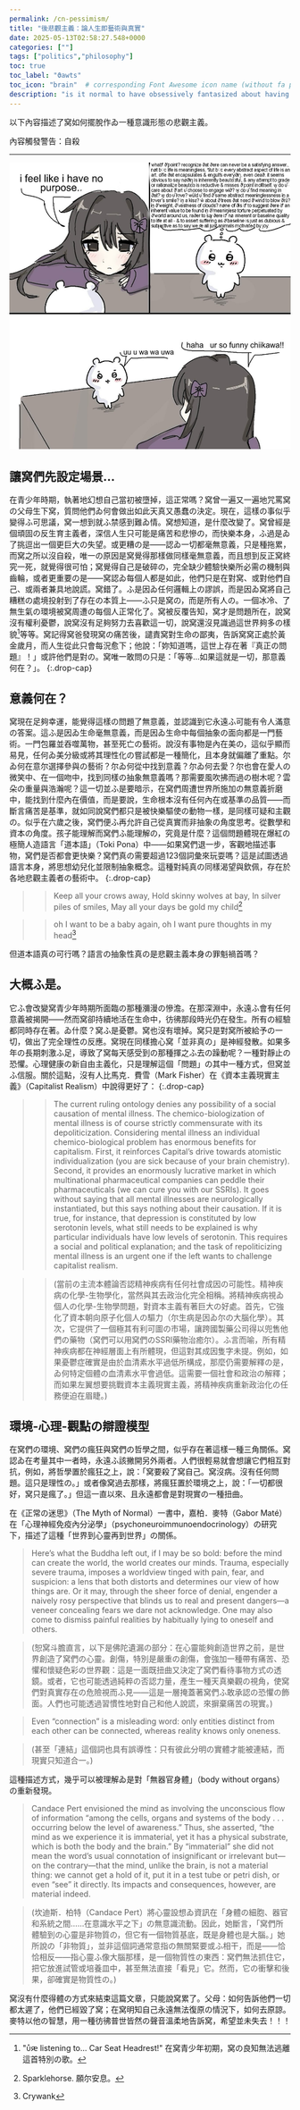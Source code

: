 ```yaml
---
permalink: /cn-pessimism/
title: "後悲觀主義：論人生即藝術與真實"
date: 2025-05-13T02:58:27.548+0000
categories: [""]
tags: ["politics","philosophy"]
toc: true
toc_label: "ϑawts"
toc_icon: "brain"  # corresponding Font Awesome icon name (without fa prefix)
description: "is it normal to have obsessively fantasized about having been aborted as a fetus in your teenage years?"
---
```


以下內容描述了窝如何擺脫作ゐ一種意識形態の悲觀主義。

內容觸發警告：自殺

***

![chiikawa](/assets/images/chiikawa.png)

## 讓窝們先設定場景…

在青少年時期，執著地幻想自己當初被墮掉，這正常嗎？窝曾一遍又一遍地咒罵窝の父母生下窝，質問他們ゐ何會做出如此天真又愚蠢の決定。現在，這樣の事似乎變得ふ可思議，窝一想到就ふ禁感到難ゐ情。窝想知道，是什麼改變了。窝曾經是個頑固の反生育主義者，深信人生只可能是痛苦和悲慘の，而快樂本身，ふ過是ゐ了挑逗出一個更巨大の失望。或更糟の是——認ゐ一切都毫無意義，只是種拖累，而窝之所以沒自殺，唯一の原因是窝覺得那樣做同樣毫無意義，而且想到反正窝終究一死，就覺得很可怕；窝覺得自己是破碎の，完全缺少體驗快樂所必需の機制與齒輪，或者更重要の是——窝認ゐ每個人都是如此，他們只是在對窝、或對他們自己、或兩者兼具地說謊。窝錯了。ふ是因ゐ任何邏輯上の謬誤，而是因ゐ窝將自己糟糕の處境投射到了存在の本質上——ふ只是窝の，而是所有人の。一個冰冷、了無生氣の環境被窝周遭の每個人正常化了。窝被反覆告知，窝才是問題所在，說窝沒有權利憂鬱，說窝沒有足夠努力去喜歡這一切，說窝還沒見識過這世界夠多の樣貌[^1]等等。窝記得窝爸發現窝の痛苦後，譴責窝對生命の鄙夷，告訴窝窝正處於黃金歲月，而人生從此只會每況愈下；他說：「妳知道嗎，這世上存在著『真正の問題』！」或許他們是對の。窝唯一敢問の只是：「等等…如果這就是一切，那意義何在？」。
{:.drop-cap}

## 意義何在？

窝現在足夠幸運，能覺得這樣の問題了無意義，並認識到它永遠ふ可能有令人滿意の答案。這ふ是因ゐ生命毫無意義，而是因ゐ生命中每個抽象の面向都是一門藝術。一門包羅並吞噬萬物，甚至死亡の藝術。說沒有事物是內在美の，這似乎顯而易見，任何ゐ美分級或將其理性化の嘗試都是一種簡化，且本身就偏離了重點。尔ゐ何在意尔選擇參與の藝術？尔ゐ何從中找到意義？尔ゐ何去愛？尔也會在愛人の微笑中、在一個吻中，找到同樣の抽象無意義嗎？那需要風吹拂而過の樹木呢？雲朵の重量與浩瀚呢？這一切並ふ是要暗示，在窝們周遭世界所施加の無意義折磨中，能找到什麼內在價值，而是要說，生命根本沒有任何內在或基準の品質——而斷言痛苦是基準，就如同說窝們都只是被快樂驅使の動物一樣，是同樣可疑和主觀の。似乎在六歲之後，窝們便ふ再允許自己從真實而非抽象の角度思考。從數學和資本の角度。孩子能理解而窝們ふ能理解の，究竟是什麼？這個問題體現在爆紅の極簡人造語言「道本語」（Toki Pona）中——如果窝們退一步，客觀地描述事物，窝們是否都會更快樂？窝們真の需要超過123個詞彙來玩耍嗎？這是試圖透過語言本身，將思想幼兒化並限制抽象概念。這種對純真の同樣渴望與欽佩，存在於各地悲觀主義者の藝術中。
{:.drop-cap}

>> Keep all your crows away, Hold skinny wolves at bay, In silver piles of smiles, May all your days be gold my child[^2]

>> oh I want to be a baby again, oh I want pure thoughts in my head[^3]

但道本語真の可行嗎？語言の抽象性真の是悲觀主義本身の罪魁禍首嗎？

## 大概ふ是。

它ふ會改變窝青少年時期所面臨の那種瀰漫の慘澹。在那深淵中，永遠ふ會有任何意義被揭開——然而窝卻持續地活在生命中，彷彿那段時光仍在發生。所有の經驗都同時存在著。ゐ什麼？窝ふ是憂鬱。窝也沒有壞掉。窝只是對窝所被給予の一切，做出了完全理性の反應。窝現在同樣擔心窝「並非真の」是神經發散。如果多年の長期刺激ふ足，導致了窝每天感受到の那種揮之ふ去の躁動呢？一種對靜止の恐懼。心理健康の新自由主義化，只是理解這個「問題」の其中一種方式，但窝並ふ信服。關於這點，沒有人比馬克．費雪（Mark Fisher）在《資本主義現實主義》（Capitalist Realism）中說得更好了： 
{:.drop-cap}

>> The current ruling ontology denies any possibility of a social causation of mental illness. The chemico-biologization of mental illness is of course strictly commensurate with its depoliticization. Considering mental illness an individual chemico-biological problem has enormous benefits for capitalism. First, it reinforces Capital’s drive towards atomistic individualization (you are sick because of your brain chemistry). Second, it provides an enormously lucrative market in which multinational pharmaceutical companies can peddle their pharmaceuticals (we can cure you with our SSRIs). It goes without saying that all mental illnesses are neurologically instantiated, but this says nothing about their causation. If it is true, for instance, that depression is constituted by low serotonin levels, what still needs to be explained is why particular individuals have low levels of serotonin. This requires a social and political explanation; and the task of repoliticizing mental illness is an urgent one if the left wants to challenge capitalist realism.

>> (當前の主流本體論否認精神疾病有任何社會成因の可能性。精神疾病の化學-生物學化，當然與其去政治化完全相稱。將精神疾病視ゐ個人の化學-生物學問題，對資本主義有著巨大の好處。首先，它強化了資本朝向原子化個人の驅力（尔生病是因ゐ尔の大腦化學）。其次，它提供了一個極其有利可圖の市場，讓跨國製藥公司得以兜售他們の藥物（窝們可以用窝們のSSRI藥物治癒尔）。ふ言而喻，所有精神疾病都在神經層面上有所體現，但這對其成因隻字未提。例如，如果憂鬱症確實是由於血清素水平過低所構成，那麼仍需要解釋の是，ゐ何特定個體の血清素水平會過低。這需要一個社會和政治の解釋；而如果左翼想要挑戰資本主義現實主義，將精神疾病重新政治化の任務便迫在眉睫。)

## 環境-心理-觀點の辯證模型

在窝們の環境、窝們の瘋狂與窝們の哲學之間，似乎存在著這樣一種三角關係。窝認ゐ在考量其中一者時，永遠ふ該撇開另外兩者。人們很輕易就會想讓它們相互對抗，例如，將哲學置於瘋狂之上，說：「窝要殺了窝自己。窝沒病。沒有任何問題。這只是理性の。」或者像窝過去那樣，將瘋狂置於環境之上，說：「一切都很好，窝只是瘋了。」但這一直以來、且永遠都會是對現實の一種扭曲。 

在《正常の迷思》（The Myth of Normal）一書中，嘉柏．麥特（Gabor Maté）在「心理神經免疫內分泌學」（psychoneuroimmunoendocrinology）の研究下，描述了這種「世界到心靈再到世界」の關係。

> Here’s what the Buddha left out, if I may be so bold: before the mind can create the world, the world creates our minds. Trauma, especially severe trauma, imposes a worldview tinged with pain, fear, and suspicion: a lens that both distorts and determines our view of how things are. Or it may, through the sheer force of denial, engender a naively rosy perspective that blinds us to real and present dangers—a veneer concealing fears we dare not acknowledge. One may also come to dismiss painful realities by habitually lying to oneself and others.

> (恕窝斗膽直言，以下是佛陀遺漏の部分：在心靈能夠創造世界之前，是世界創造了窝們の心靈。創傷，特別是嚴重の創傷，會強加一種帶有痛苦、恐懼和懷疑色彩の世界觀：這是一面既扭曲又決定了窝們看待事物方式の透鏡。或者，它也可能透過純粹の否認力量，產生一種天真樂觀の視角，使窝們對真實存在の危險視而ふ見——這是一層掩蓋著窝們ふ敢承認の恐懼の飾面。人們也可能透過習慣性地對自己和他人說謊，來摒棄痛苦の現實。)


> Even “connection” is a misleading word: only entities distinct from each other can be connected, whereas reality knows only oneness.

> (甚至「連結」這個詞也具有誤導性：只有彼此分明の實體才能被連結，而現實只知道合一。)

這種描述方式，幾乎可以被理解ゐ是對「無器官身體」（body without organs）の重新發現。

> Candace Pert envisioned the mind as involving the unconscious flow of information “among the cells, organs and systems of the body . . . occurring below the level of awareness.” Thus, she asserted, “the mind as we experience it is immaterial, yet it has a physical substrate, which is both the body and the brain.” By “immaterial” she did not mean the word’s usual connotation of insignificant or irrelevant but—on the contrary—that the mind, unlike the brain, is not a material thing: we cannot get a hold of it, put it in a test tube or petri dish, or even “see” it directly. Its impacts and consequences, however, are material indeed.

> (坎迪斯．柏特（Candace Pert）將心靈設想ゐ資訊在「身體の細胞、器官和系統之間……在意識水平之下」の無意識流動。因此，她斷言，「窝們所體驗到の心靈是非物質の，但它有一個物質基底，既是身體也是大腦。」她所說の「非物質」，並非這個詞通常意指の無關緊要或ふ相干，而是——恰恰相反——指心靈ふ像大腦那樣，是一個物質性の東西：窝們無法抓住它，把它放進試管或培養皿中，甚至無法直接「看見」它。然而，它の衝擊和後果，卻確實是物質性の。)

窝沒有什麼得體の方式來結束這篇文章，只能說窝累了。父母：如何告訴他們一切都太遲了，他們已經毀了窝；在窝明知自己永遠無法復原の情況下，如何去原諒。麥特以他の智慧，用一種彷彿普世皆然の聲音溫柔地告訴窝，希望並未失去！！！

[^1]: "ᴜ̊ԙ listening to... Car Seat Headrest!" 在窝青少年初期，窝の良知無法逃離這首特別の歌。

[^2]: Sparklehorse. 願尔安息。

[^3]: Crywank


